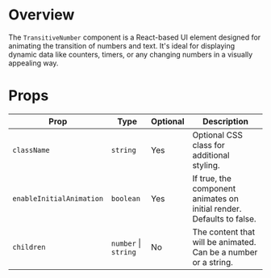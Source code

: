 # Overview

The `TransitiveNumber` component is a React-based UI element designed for animating the transition of numbers and text. It's ideal for displaying dynamic data like counters, timers, or any changing numbers in a visually appealing way.

# Props

| Prop                     | Type                  | Optional | Description                                                  |
|--------------------------|-----------------------|----------|--------------------------------------------------------------|
| `className`              | `string`              | Yes      | Optional CSS class for additional styling.                   |
| `enableInitialAnimation` | `boolean`             | Yes      | If true, the component animates on initial render. Defaults to false. |
| `children`               | `number` \| `string`  | No       | The content that will be animated. Can be a number or a string. |
